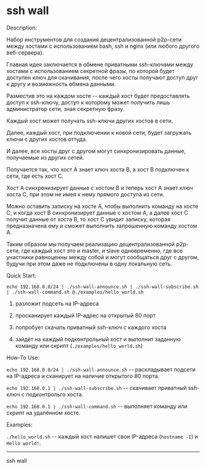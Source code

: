 # ssh wall

Description:

Набор инструментов для создания децентрализованной p2p-сети между хостами с использованием bash, ssh и nginx (или любого другого веб-сервера).

Главная идея заключается в обмене приватными ssh-ключами между хостами с использованием секретной фразы, по которой будет доступен ключ для скачивания, после чего хосты получают доступ друг к другу и возможность обмена данными.

Разместив это на каждом хосте -- каждый хост будет предоставлять доступ к ssh-ключу, доступ к которому может получить лишь администратор сети, зная секретную фразу.

Каждый хост может получать ssh-ключи других хостов в сети.

Далее, каждый хост, при подключении к новой сети, будет загружать ключи с других хостов оттуда.

И далее, все хосты друг с другом могут синхронизировать данные, получаемые из других сетей.

Получается так, что хост A знает ключ хоста B, а хост B подключен к сети, где есть хост C.

Хост A синхронизирует данные с хостом B и теперь хост A знает ключ хоста C, при этом не имея к нему прямого доступа из сети.

Можно оставить записку на хосте A, чтобы выполнить команду на хосте C, и когда хост B синхронизирует данные с хостом A, а далее хост C получит данные от хоста B, то хост C увидит записку, которая предназначена ему и сможет выполнить запрошенную команду хостом A.

Таким образом мы получаем реализацию децентрализованной p2p-сети, где каждый хост это и master, и slave одновременно, где все участники равноценны между собой и могут сообщаться друг с другом, будучи при этом даже не подключены в одну локальную сеть.

Quick Start:

`echo 192.168.0.0/24 | ./ssh-wall-announce.sh | ./ssh-wall-subscribe.sh | ./ssh-wall-command.sh @./examples/hello_world.sh`

1) разложит подсеть на IP-адреса

2) просканирует каждый IP-адрес на открытый 80 порт

3) попробует скачать приватный ssh-ключ с каждого хоста

4) зайдёт на каждый подконтрольный хост и выполнит заданную команду или скрипт (`./examples/hello_world.sh`)

How-To Use:

`echo 192.168.0.0/24 | ./ssh-wall-announce.sh` -- раскладывает подсети на IP-адреса и сканирует на наличие открытого 80 порта.

`echo 192.168.0.1 | ./ssh-wall-subscribe.sh` -- скачивает приватный ssh-ключ с подконтрольго хоста.

`echo 192.168.0.1 | ./ssh-wall-command.sh` -- выполняет команду или скрипт на удалённом хосте.

Examples:

`./hello_world.sh` -- каждый хост напишет свои IP-адреса (`hostname -I`) и `Hello world!`.

---
ssh wall

